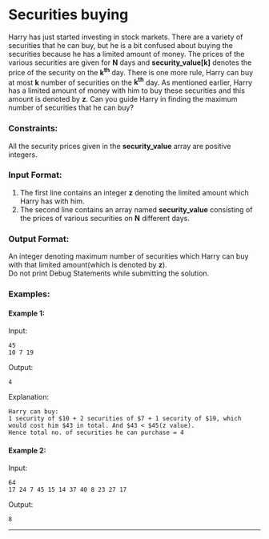 # **Securities buying**
Harry has just started investing in stock markets. There are a variety of securities that he can buy, but he is a bit confused about buying the securities because he has a limited amount of money. The prices of the various securities are given for <b>N</b> days and <b>security_value[k]</b> denotes the price of the security on the <b>k<sup>th</sup></b> day. There is one more rule, Harry can buy at most <b>k</b> number of securities on the <b>k<sup>th</sup></b> day. As mentioned earlier, Harry has a limited amount of money with him to buy these securities and this amount is denoted by <b>z</b>. Can you guide Harry in finding the maximum number of securities that he can buy?
### **Constraints:**
All the security prices given in the <b>security_value</b> array are positive integers.

### **Input Format:**
1. The first line contains an integer <b>z</b> denoting the limited amount which Harry has with him.<br>
2. The second line contains an array named <b>security_value</b> consisting of the prices of various securities on <b>N</b> different days.

### **Output Format:**
An integer denoting maximum number of securities which Harry can buy with that limited amount(which is denoted by <b>z</b>). <br>
Do not print Debug Statements while submitting the solution. 

### **Examples:**

#### **Example 1:** 
Input:
```
45
10 7 19
```

Output: 
```
4
```

Explanation: <br>
```
Harry can buy: 
1 security of $10 + 2 securities of $7 + 1 security of $19, which would cost him $43 in total. And $43 < $45(z value).
Hence total no. of securities he can purchase = 4
```

#### **Example 2:**
Input:
```
64
17 24 7 45 15 14 37 40 8 23 27 17
```

Output: 
```
8
```


<hr />


